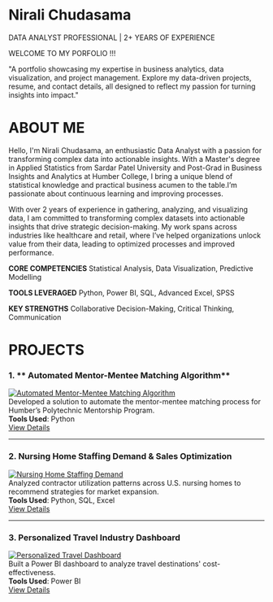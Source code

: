 # Nirali Chudasama
DATA ANALYST PROFESSIONAL | 2+ YEARS OF EXPERIENCE

WELCOME TO MY PORFOLIO !!!

"A portfolio showcasing my expertise in business analytics, data visualization, and project management. Explore my data-driven projects, resume, and contact details, all designed to reflect my passion for turning insights into impact."

# ABOUT ME
Hello, I'm Nirali Chudasama, an enthusiastic Data Analyst with a passion for transforming complex data into actionable insights. With a Master's degree in Applied Statistics from Sardar Patel University and Post-Grad in Business Insights and Analytics at Humber College, I bring a unique blend of statistical knowledge and practical business acumen to the table.I’m passionate about continuous learning and improving processes.

With over 2 years of experience in gathering, analyzing, and visualizing data, I am committed to transforming complex datasets into actionable insights that drive strategic decision-making. My work spans across industries like healthcare and retail, where I’ve helped organizations unlock value from their data, leading to optimized processes and improved performance.
                
**CORE COMPETENCIES**
Statistical Analysis, Data Visualization, Predictive Modelling
                   
**TOOLS LEVERAGED**
Python, Power BI, SQL, Advanced Excel, SPSS
                    
**KEY STRENGTHS**
Collaborative Decision-Making, Critical Thinking, Communication


# PROJECTS

### 1. ** Automated Mentor-Mentee Matching Algorithm**
[![Automated Mentor-Mentee Matching Algorithm](project1.png)](mentor-mentee-details.md)  
Developed a solution to automate the mentor-mentee matching process for Humber’s Polytechnic Mentorship Program.  
**Tools Used**: Python  
[View Details](mentor-mentee-details.md)

---

### 2. **Nursing Home Staffing Demand & Sales Optimization**
[![Nursing Home Staffing Demand](project2.png)](nursing-home-details.md)  
Analyzed contractor utilization patterns across U.S. nursing homes to recommend strategies for market expansion.  
**Tools Used**: Python, SQL, Excel  
[View Details](nursing-home-details.md)

---

### 3. **Personalized Travel Industry Dashboard**
[![Personalized Travel Dashboard](project3.png)](travel-dashboard-details.md)  
Built a Power BI dashboard to analyze travel destinations' cost-effectiveness.  
**Tools Used**: Power BI  
[View Details](travel-dashboard-details.md)





